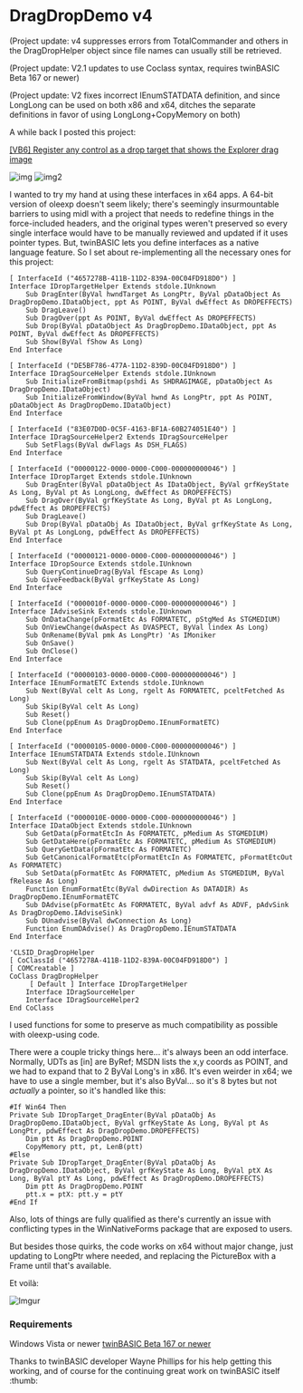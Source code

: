# DragDropDemo v4

(Project update: v4 suppresses errors from TotalCommander and others in the DragDropHelper object since file names can usually still be retrieved.

(Project update: V2.1 updates to use Coclass syntax, requires twinBASIC Beta 167 or newer)

(Project update: V2 fixes incorrect IEnumSTATDATA definition, and since LongLong can be used on both x86 and x64, ditches the separate definitions in favor of using LongLong+CopyMemory on both)

A while back I posted this project:

[[VB6] Register any control as a drop target that shows the Explorer drag image](https://www.vbforums.com/showthread.php?808125-VB6-Register-any-control-as-a-drop-target-that-shows-the-Explorer-drag-image)

![img](http://i.imgur.com/y3SHMsH.jpg) ![img2](http://i.imgur.com/aUaniDK.jpg)


I wanted to try my hand at using these interfaces in x64 apps. A 64-bit version of oleexp doesn't seem likely; there's seemingly insurmountable barriers to using midl with a project that needs to redefine things in the force-included headers, and the original types weren't preserved so every single interface would have to be manually reviewed and updated if it uses pointer types. But, twinBASIC lets you define interfaces as a native language feature. So I set about re-implementing all the necessary ones for this project:

```
[ InterfaceId ("4657278B-411B-11D2-839A-00C04FD918D0") ]
Interface IDropTargetHelper Extends stdole.IUnknown
    Sub DragEnter(ByVal hwndTarget As LongPtr, ByVal pDataObject As DragDropDemo.IDataObject, ppt As POINT, ByVal dwEffect As DROPEFFECTS)
    Sub DragLeave()
    Sub DragOver(ppt As POINT, ByVal dwEffect As DROPEFFECTS)
    Sub Drop(ByVal pDataObject As DragDropDemo.IDataObject, ppt As POINT, ByVal dwEffect As DROPEFFECTS)
    Sub Show(ByVal fShow As Long)
End Interface

[ InterfaceId ("DE5BF786-477A-11D2-839D-00C04FD918D0") ]
Interface IDragSourceHelper Extends stdole.IUnknown
    Sub InitializeFromBitmap(pshdi As SHDRAGIMAGE, pDataObject As DragDropDemo.IDataObject)
    Sub InitializeFromWindow(ByVal hwnd As LongPtr, ppt As POINT, pDataObject As DragDropDemo.IDataObject)
End Interface

[ InterfaceId ("83E07D0D-0C5F-4163-BF1A-60B274051E40") ]
Interface IDragSourceHelper2 Extends IDragSourceHelper
	Sub SetFlags(ByVal dwFlags As DSH_FLAGS)
End Interface

[ InterfaceId ("00000122-0000-0000-C000-000000000046") ]
Interface IDropTarget Extends stdole.IUnknown
    Sub DragEnter(ByVal pDataObject As IDataObject, ByVal grfKeyState As Long, ByVal pt As LongLong, dwEffect As DROPEFFECTS)
    Sub DragOver(ByVal grfKeyState As Long, ByVal pt As LongLong, pdwEffect As DROPEFFECTS)
    Sub DragLeave()
    Sub Drop(ByVal pDataObj As IDataObject, ByVal grfKeyState As Long, ByVal pt As LongLong, pdwEffect As DROPEFFECTS)
End Interface

[ InterfaceId ("00000121-0000-0000-C000-000000000046") ]
Interface IDropSource Extends stdole.IUnknown
    Sub QueryContinueDrag(ByVal fEscape As Long)
    Sub GiveFeedback(ByVal grfKeyState As Long)
End Interface

[ InterfaceId ("0000010f-0000-0000-C000-000000000046") ]
Interface IAdviseSink Extends stdole.IUnknown
	Sub OnDataChange(pFormatEtc As FORMATETC, pStgMed As STGMEDIUM)
    Sub OnViewChange(dwAspect As DVASPECT, ByVal lindex As Long)
    Sub OnRename(ByVal pmk As LongPtr) 'As IMoniker
    Sub OnSave()
    Sub OnClose()
End Interface

[ InterfaceId ("00000103-0000-0000-C000-000000000046") ]
Interface IEnumFormatETC Extends stdole.IUnknown
    Sub Next(ByVal celt As Long, rgelt As FORMATETC, pceltFetched As Long)
    Sub Skip(ByVal celt As Long)
    Sub Reset()
    Sub Clone(ppEnum As DragDropDemo.IEnumFormatETC)
End Interface

[ InterfaceId ("00000105-0000-0000-C000-000000000046") ]
Interface IEnumSTATDATA Extends stdole.IUnknown
    Sub Next(ByVal celt As Long, rgelt As STATDATA, pceltFetched As Long)
    Sub Skip(ByVal celt As Long)
    Sub Reset()
    Sub Clone(ppEnum As DragDropDemo.IEnumSTATDATA)
End Interface

[ InterfaceId ("0000010E-0000-0000-C000-000000000046") ]
Interface IDataObject Extends stdole.IUnknown
    Sub GetData(pFormatEtcIn As FORMATETC, pMedium As STGMEDIUM)
    Sub GetDataHere(pFormatEtc As FORMATETC, pMedium As STGMEDIUM)
    Sub QueryGetData(pFormatEtc As FORMATETC)
    Sub GetCanonicalFormatEtc(pFormatEtcIn As FORMATETC, pFormatEtcOut As FORMATETC)
    Sub SetData(pFormatEtc As FORMATETC, pMedium As STGMEDIUM, ByVal fRelease As Long)
    Function EnumFormatEtc(ByVal dwDirection As DATADIR) As DragDropDemo.IEnumFormatETC
    Sub DAdvise(pFormatEtc As FORMATETC, ByVal advf As ADVF, pAdvSink As DragDropDemo.IAdviseSink)
    Sub DUnadvise(ByVal dwConnection As Long)
    Function EnumDAdvise() As DragDropDemo.IEnumSTATDATA
End Interface

'CLSID_DragDropHelper 
[ CoClassId ("4657278A-411B-11D2-839A-00C04FD918D0") ]
[ COMCreatable ]
CoClass DragDropHelper
	 [ Default ] Interface IDropTargetHelper
	Interface IDragSourceHelper
	Interface IDragSourceHelper2
End CoClass
```

I used functions for some to preserve as much compatibility as possible with oleexp-using code.

There were a couple tricky things here... it's always been an odd interface. Normally, UDTs as [in] are ByRef; MSDN lists the x,y coords as POINT, and we had to expand that to 2 ByVal Long's in x86. It's even weirder in x64; we have to use a single member, but it's also ByVal... so it's 8 bytes but not *actually* a pointer, so it's handled like this:

```
#If Win64 Then
Private Sub IDropTarget_DragEnter(ByVal pDataObj As DragDropDemo.IDataObject, ByVal grfKeyState As Long, ByVal pt As LongPtr, pdwEffect As DragDropDemo.DROPEFFECTS)
    Dim ptt As DragDropDemo.POINT
    CopyMemory ptt, pt, LenB(ptt)
#Else
Private Sub IDropTarget_DragEnter(ByVal pDataObj As DragDropDemo.IDataObject, ByVal grfKeyState As Long, ByVal ptX As Long, ByVal ptY As Long, pdwEffect As DragDropDemo.DROPEFFECTS)
    Dim ptt As DragDropDemo.POINT
    ptt.x = ptX: ptt.y = ptY
#End If
```

Also, lots of things are fully qualified as there's currently an issue with conflicting types in the WinNativeForms package that are exposed to users.

But besides those quirks, the code works on x64 without major change, just updating to LongPtr where needed, and replacing the PictureBox with a Frame until that's available.

Et voilà:

![Imgur](https://i.imgur.com/gysxo6r.jpg)

### Requirements
Windows Vista or newer
[twinBASIC Beta 167 or newer](https://github.com/twinbasic/twinbasic/releases)

Thanks to twinBASIC developer Wayne Phillips for his help getting this working, and of course for the continuing great work on twinBASIC itself :thumb:

